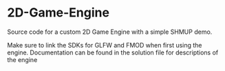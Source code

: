 # 2D-Game-Engine
Source code for a custom 2D Game Engine with a simple SHMUP demo.

Make sure to link the SDKs for GLFW and FMOD when first using the engine.
Documentation can be found in the solution file for descriptions of the engine
